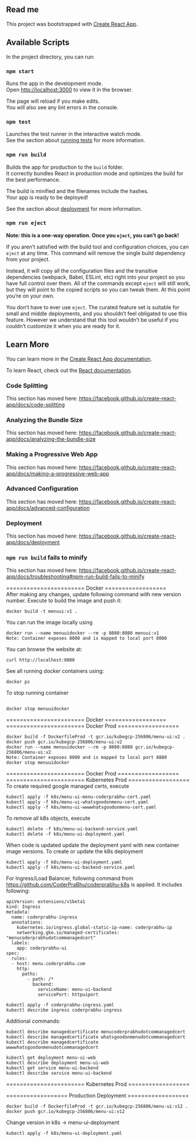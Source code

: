 ## Read me
This project was bootstrapped with [Create React App](https://github.com/facebook/create-react-app).

## Available Scripts

In the project directory, you can run:

### `npm start`

Runs the app in the development mode.<br />
Open [http://localhost:3000](http://localhost:3000) to view it in the browser.

The page will reload if you make edits.<br />
You will also see any lint errors in the console.

### `npm test`

Launches the test runner in the interactive watch mode.<br />
See the section about [running tests](https://facebook.github.io/create-react-app/docs/running-tests) for more information.

### `npm run build`

Builds the app for production to the `build` folder.<br />
It correctly bundles React in production mode and optimizes the build for the best performance.

The build is minified and the filenames include the hashes.<br />
Your app is ready to be deployed!

See the section about [deployment](https://facebook.github.io/create-react-app/docs/deployment) for more information.

### `npm run eject`

**Note: this is a one-way operation. Once you `eject`, you can’t go back!**

If you aren’t satisfied with the build tool and configuration choices, you can `eject` at any time. This command will remove the single build dependency from your project.

Instead, it will copy all the configuration files and the transitive dependencies (webpack, Babel, ESLint, etc) right into your project so you have full control over them. All of the commands except `eject` will still work, but they will point to the copied scripts so you can tweak them. At this point you’re on your own.

You don’t have to ever use `eject`. The curated feature set is suitable for small and middle deployments, and you shouldn’t feel obligated to use this feature. However we understand that this tool wouldn’t be useful if you couldn’t customize it when you are ready for it.

## Learn More

You can learn more in the [Create React App documentation](https://facebook.github.io/create-react-app/docs/getting-started).

To learn React, check out the [React documentation](https://reactjs.org/).

### Code Splitting

This section has moved here: <https://facebook.github.io/create-react-app/docs/code-splitting>

### Analyzing the Bundle Size

This section has moved here: <https://facebook.github.io/create-react-app/docs/analyzing-the-bundle-size>

### Making a Progressive Web App

This section has moved here: <https://facebook.github.io/create-react-app/docs/making-a-progressive-web-app>

### Advanced Configuration

This section has moved here: <https://facebook.github.io/create-react-app/docs/advanced-configuration>

### Deployment

This section has moved here: <https://facebook.github.io/create-react-app/docs/deployment>

### `npm run build` fails to minify

This section has moved here: <https://facebook.github.io/create-react-app/docs/troubleshooting#npm-run-build-fails-to-minify>

======================= Docker ==================  
After making any changes, update following command with new version number.
Execute to build the image and push it:  

````
docker build -t menuui:v1 .  
````

You can run the image locally using

````
docker run --name menuuidocker --rm -p 8080:8080 menuui:v1
Note: Container exposes 8080 and is mapped to local port 8080
````

You can browse the website at:

````
curl http://localhost:8080
````

See all running docker containers using:

````
docker ps
````

To stop running container

````

docker stop menuuidocker
````

======================= Docker ==================  
======================= Docker Prod ==================  

````
docker build -f DockerfileProd -t gcr.io/kubegcp-256806/menu-ui:v2 .    
docker push gcr.io/kubegcp-256806/menu-ui:v2 
docker run --name menuuidocker --rm -p 8080:8080 gcr.io/kubegcp-256806/menu-ui:v2  
Note: Container exposes 8080 and is mapped to local port 8880
docker stop menuuidocker  
````

======================= Docker Prod ==================  
======================= Kubernetes Prod ==================  
To create required google managed certs, execute

```` 
kubectl apply -f k8s/menu-ui-menu-coderprabhu-cert.yaml
kubectl apply -f k8s/menu-ui-whatsgoodonmenu-cert.yaml  
kubectl apply -f k8s/menu-ui-wwwwhatsgoodonmenu-cert.yaml
````

To remove all k8s objects, execute
````
kubectl delete -f k8s/menu-ui-backend-service.yaml  
kubectl delete -f k8s/menu-ui-deployment.yaml  
````

When code is updated update the deployment yaml with new 
container image versions.
To create or update the k8s deployment

````
kubectl apply -f k8s/menu-ui-deployment.yaml  
kubectl apply -f k8s/menu-ui-backend-service.yaml  
````

For Ingress/Load Balancer, following command from https://github.com/CoderPraBhu/coderprabhu-k8s is applied. 
It includes following: 

````
apiVersion: extensions/v1beta1
kind: Ingress
metadata:
  name: coderprabhu-ingress
  annotations:
    kubernetes.io/ingress.global-static-ip-name: coderprabhu-ip
    networking.gke.io/managed-certificates: "menucoderprabhudotcommanagedcert"
  labels:
    app: coderprabhu-ui
spec:
  rules:
  - host: menu.coderprabhu.com
    http:
      paths:
        - path: /*
          backend:
            serviceName: menu-ui-backend
            servicePort: httpuiport
````

````
kubectl apply -f coderprabhu-ingress.yaml
kubectl describe ingress coderprabhu-ingress
````

Additional commands:  

````
kubectl describe managedcertificate menucoderprabhudotcommanagedcert
kubectl describe managedcertificate whatsgoodonmenudotcommanagedcert
kubectl describe managedcertificate wwwwhatsgoodonmenudotcommanagedcert

kubectl get deployment menu-ui-web
kubectl describe deployment menu-ui-web
kubectl get service menu-ui-backend
kubectl describe service menu-ui-backend
````

======================= Kubernetes Prod ==================  

================== Production Deployment ==================

````
docker build -f DockerfileProd -t gcr.io/kubegcp-256806/menu-ui:v12 .
docker push gcr.io/kubegcp-256806/menu-ui:v12
````

Change version in k8s ->  menu-ui-deployment

````
kubectl apply -f k8s/menu-ui-deployment.yaml
````
